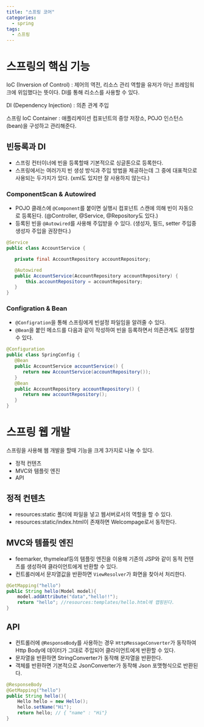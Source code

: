 ```yaml
---
title: "스프링 코어"
categories:
  - spring
tags:
  - 스프링
---
```


# 스프링의 핵심 기능

IoC (Inversion of Control)
:   제어의 역전, 리소스 관리 역할을 유저가 아닌 프레임워크에 위임했다는 뜻이다. DI를 통해 리소스를 사용할 수 있다.

DI (Dependency Injection)
:   의존 관계 주입

스프링 IoC Container
:   애플리케이션 컴포넌트의 중앙 저장소, POJO 인스턴스(bean)을 구성하고 관리해준다.

## 빈등록과 DI
* 스프링 컨터이너에 빈을 등록할때 기본적으로 싱글톤으로 등록한다.
* 스프링에서는 여러가지 빈 생성 방식과 주입 방법을 제공하는데 그 중에 대표적으로 사용되는 두가지가 있다. (xml도 있지만 잘 사용하지 않는다.)

### ComponentScan & Autowired
* POJO 클래스에 `@Component`를 붙이면 실행시 컴포넌트 스캔에 의해 빈이 자동으로 등록된다. (@Controller, @Service, @Repository도 있다.)
* 등록된 빈을 `@Autowired`를 사용해 주입받을 수 있다. (생성자, 필드, setter 주입중 생성자 주입을 권장한다.)
```java
@Service
public class AccountService {

   private final AccountRepository accountRepository;

   @Autowired
   public AccountService(AccountRepository accountRepository) {
       this.accountRepository = accountRepository;
   }
}
```

### Configration & Bean
* `@Configration`을 통해 스프링에게 빈설정 파일임을 알려줄 수 있다.
* `@Bean`을 붙인 메소드를 다음과 같이 작성하여 빈을 등록하면서 의존관계도 설정할 수 있다.

```java
@Configuration
public class SpringConfig {
   @Bean
   public AccountService accountService() {
      return new AccountService(accountRepository());
   }
   @Bean
   public AccountRepository accountRepository() {
      return new accountRepository();
   }
}
```


# 스프링 웹 개발
스프링을 사용해 웹 개발을 할때 기능을 크게 3가지로 나눌 수 있다.
* 정적 컨텐츠
* MVC와 템플릿 엔진
* API

## 정적 컨텐츠
* resources:static 폴더에 파일을 넣고 웹서버로서의 역할을 할 수 있다.
* resources:static/index.html이 존재하면 Welcompage로서 동작한다.

## MVC와 템플릿 엔진
* feemarker, thymeleaf등의 템플릿 엔진을 이용해 기존의 JSP와 같이 동적 컨텐츠를 생성하여 클라이언트에게 반환할 수 있다.
* 컨트롤러에서 문자열값을 반환하면 `ViewResolver`가 화면을 찾아서 처리한다.
```java
@GetMapping("hello")
public String hello(Model model){
    model.addAttribute("data","hello!!");
    return "hello"; //resources:templates/hello.html에 맵핑된다.
}
```


## API
* 컨트롤러에 `@ResponseBody`를 사용하는 경우 `HttpMessageConverter`가 동작하여 Http Body에 데이터가 그대로 주입되어 클라이언트에게 반환할 수 있다.
* 문자열을 반환하면 StringConverter가 동작해 문자열을 반환한다.
* 객체를 반환하면 기본적으로 JsonConverter가 동작해 Json 포맷형식으로 반환된다.
```java
@ResponseBody
@GetMapping("hello")
public String hello(){
    Hello hello = new Hello();
    hello.setName("Hi");
    return hello; // { "name" : "Hi"}
}
```




